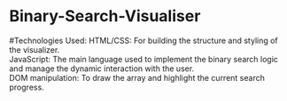 # Binary-Search-Visualiser
#Technologies Used:
HTML/CSS: For building the structure and styling of the visualizer.
</br>
JavaScript: The main language used to implement the binary search logic and manage the dynamic interaction with the user.
</br>
 DOM manipulation: To draw the array and highlight the current search progress.
